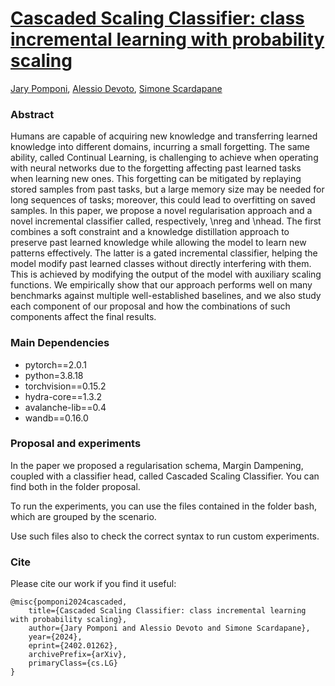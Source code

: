 # [Cascaded Scaling Classifier: class incremental learning with probability scaling](https://arxiv.org/abs/2402.01262)
[Jary Pomponi](https://jarypomponi.com/), [Alessio Devoto](https://alessiodevoto.github.io/),  [Simone Scardapane](https://www.sscardapane.it/)

### Abstract
Humans are capable of acquiring new knowledge and transferring learned knowledge into different domains, incurring a small forgetting. The same ability, called Continual Learning, is challenging to achieve when operating with neural networks due to the forgetting affecting past learned tasks when learning new ones. This forgetting can be mitigated by replaying stored samples from past tasks, but a large memory size may be needed for long sequences of tasks; moreover, this could lead to overfitting on saved samples. In this paper, we propose a novel regularisation approach and a novel incremental classifier called, respectively, \nreg and \nhead. The first combines a soft constraint and a knowledge distillation approach to preserve past learned knowledge while allowing the model to learn new patterns effectively. The latter is a gated incremental classifier, helping the model modify past learned classes without directly interfering with them. This is achieved by modifying the output of the model with auxiliary scaling functions. We empirically show that our approach performs well on many benchmarks against multiple well-established baselines, and we also study each component of our proposal and how the combinations of such components affect the final results.

### Main Dependencies
* pytorch==2.0.1
* python=3.8.18
* torchvision==0.15.2
* hydra-core==1.3.2
* avalanche-lib==0.4
* wandb==0.16.0

### Proposal and experiments

In the paper we proposed a regularisation schema, Margin Dampening, coupled with a classifier head, called Cascaded Scaling Classifier. 
You can find both in the folder proposal. 

To run the experiments, you can use the files contained in the folder bash, which are grouped by the scenario.

Use such files also to check the correct syntax to run custom experiments.

[//]: # (The folder './config/' contains all the yaml files used for the experiments presented in the paper. )

[//]: # ()
[//]: # (The folders './config/optimizers' and './config/training' contain, respectively, the files which contain the optimizers and the training strategies. )

[//]: # ()
[//]: # (The folder './config/experiments/classification' contains all the files used for the ensemble experiments, while './config/experiments/classification' contains the ones used in the CL scenarios.)

[//]: # ()
[//]: # (### Training)

[//]: # (We have teo training files:)

[//]: # ()
[//]: # (* main.py: to be used only with config files from './config/experiments/classification')

[//]: # (* main_cl.py: to be used only with config files from './config/experiments/cl')

[//]: # ()
[//]: # (Bot scripts accept any number of training files, which are processed sequentially, and also an optional flag --device [integer|cpu] that can be used to specify the device &#40;otherwise the one present in each config file is used&#41;.)

[//]: # ()
[//]: # (Please refer to the yaml files to understand how they can be formatted, and to the methods to understand the parameters that can be used.)

[//]: # ()
[//]: # (If you want to use TinyImagenet you need to download and preprocess it first, using the script 'tinyimagenet_download.sh'.)

### Cite

Please cite our work if you find it useful:

```
@misc{pomponi2024cascaded,
    title={Cascaded Scaling Classifier: class incremental learning with probability scaling},
    author={Jary Pomponi and Alessio Devoto and Simone Scardapane},
    year={2024},
    eprint={2402.01262},
    archivePrefix={arXiv},
    primaryClass={cs.LG}
}
```
